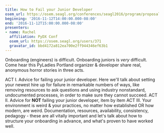 ```yaml
---
title: How to Fail your Junior Developer
osem_url: https://osem.seagl.org/conferences/seagl2016/program/proposals/201
beginning: '2016-11-12T14:00:00.000-08:00'
end: '2016-11-12T15:00:00.000-08:00'
presenters:
- name: Rachel
  affiliation: PyDX Conf
  osem_url: https://osem.seagl.org/users/371
  gravatar_id: bbd4172a812ea700e2ff944346ef63b1
---
```


Onboarding (engineers) is difficult.  Onboarding juniors is *very* difficult.  Come hear this PyLadies Portland organizer & developer share real, anonymous horror stories in three acts.

ACT I. Advice for failing your junior developer.  Here we'll talk about setting your newest hire up for failure in remarkable numbers of ways, like removing resources to ask questions and using industry nonstandard, undocumented processes, in order to make sure they cannot succeed.
ACT II. Advice for **NOT** failing your junior developer, item by item
ACT III. Your environment is weird & your practices, no matter how established OR how modern, are weird.  Documentation, resources, availability, consistency, pedagogy - these are all vitally important and let's talk about how to structure your onboarding in advance, and what's proven to have worked well.
